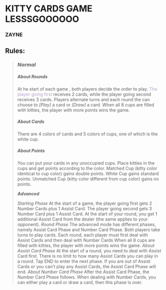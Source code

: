 # KITTY CARDS GAME LESSSGOOOOOO 
### ZAYNE

## Rules:

>### ***Normal***
>
>##### *About Rounds*
>At he start of each game , both players decide the order to play. <font color="#b2a2c7"> The player going first </font> receives 2 cards, while the player going second receives 3 cards.
>Players alternate turns and each round the can choose to *[Play]* a card or *[Draw]* a card.
>When all 8 cups are filled with kitties, the player with more points wins the game.
>##### *About Cards*
>There are 4 colors of cards and 5 colors of cups, one of which is the white cup.
>##### *About Points*
>You can put your cards in any unoccupied cups.
>Place kitties in the cups and get points according to the color.
>Matched Cup (kitty color identical to cup color) gains double points. White Cup gains standard points.
>Unmatched Cup (kitty color different from cup color) gains no points.
>
>***Advanced***
>
>*Starting Phase*
>At the start of a game, the player going first gets 2 Number Cards plus 1 Assist Card. The player going second gets 3 Number Card plus 1 Assist Card.
>At the start of your round, you get 1 additional Assist Card from the dealer (the same applies to your opponent).
>*Round Phase*
>The advanced mode has different phases, namely Assist Card Phase and Number Card Phase.
>Both players take turns to play cards. Each round, each player must first deal with Assist Cards and then deal with Number Cards
>When all 8 cups are filled with kitties, the player with more points wins the game.
>*About Assist Card Phase*
>At the start of a round, you need to deal with Assist Card first.
>There is no limit to how many Assist Cards you can play in a round. Tap END to enter the next phase.
>If you are out of Assist Cards or you can't play any Assist Cards, the Assist Card Phase will end.
>*About Number Card Phase*
>After the Assist Card Phase, the Number Card Phase follows.
>When dealing with Number Cards, you can either play a card or draw a card, then this phase is over.
